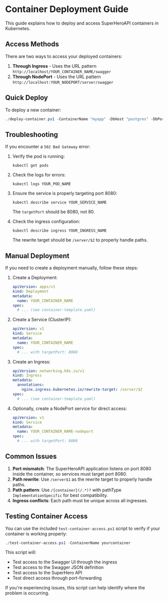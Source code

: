 # Container Deployment Guide

This guide explains how to deploy and access SuperHeroAPI containers in Kubernetes.

## Access Methods

There are two ways to access your deployed containers:

1. **Through Ingress** - Uses the URL pattern `http://localhost/YOUR_CONTAINER_NAME/swagger`
2. **Through NodePort** - Uses the URL pattern `http://localhost:YOUR_NODEPORT/server/swagger`

## Quick Deploy

To deploy a new container:

```powershell
./deploy-container.ps1 -ContainerName "myapp" -DbHost "postgres" -DbPort "5432" -DbName "mydb" -DbUser "postgres" -DbPassword "mysecretpassword" -DbUsername "Admin" -DbPasswordUser "Admin" -NodePort 30050
```

## Troubleshooting

If you encounter a `502 Bad Gateway` error:

1. Verify the pod is running:
   ```
   kubectl get pods
   ```

2. Check the logs for errors:
   ```
   kubectl logs YOUR_POD_NAME
   ```

3. Ensure the service is properly targeting port 8080:
   ```
   kubectl describe service YOUR_SERVICE_NAME
   ```
   The `targetPort` should be 8080, not 80.

4. Check the ingress configuration:
   ```
   kubectl describe ingress YOUR_INGRESS_NAME
   ```
   The rewrite target should be `/server/$2` to properly handle paths.

## Manual Deployment

If you need to create a deployment manually, follow these steps:

1. Create a Deployment:
   ```yaml
   apiVersion: apps/v1
   kind: Deployment
   metadata:
     name: YOUR_CONTAINER_NAME
   spec:
     # ... (see container-template.yaml)
   ```

2. Create a Service (ClusterIP):
   ```yaml
   apiVersion: v1
   kind: Service
   metadata:
     name: YOUR_CONTAINER_NAME
   spec:
     # ... with targetPort: 8080
   ```

3. Create an Ingress:
   ```yaml
   apiVersion: networking.k8s.io/v1
   kind: Ingress
   metadata:
     annotations:
       nginx.ingress.kubernetes.io/rewrite-target: /server/$2
   spec:
     # ... (see container-template.yaml)
   ```

4. Optionally, create a NodePort service for direct access:
   ```yaml
   apiVersion: v1
   kind: Service
   metadata:
     name: YOUR_CONTAINER_NAME-nodeport
   spec:
     # ... with targetPort: 8080
   ```

## Common Issues

1. **Port mismatch**: The SuperHeroAPI application listens on port 8080 inside the container, so services must target port 8080.
2. **Path rewrite**: Use `/server$1` as the rewrite target to properly handle paths.
3. **Path pattern**: Use `/{container}(/.*)?` with pathType `ImplementationSpecific` for best compatibility.
4. **Ingress conflicts**: Each path must be unique across all ingresses.

## Testing Container Access

You can use the included `test-container-access.ps1` script to verify if your container is working properly:

```powershell
./test-container-access.ps1 -ContainerName yourcontainer
```

This script will:
- Test access to the Swagger UI through the ingress
- Test access to the Swagger JSON definition
- Test access to the SuperHero API
- Test direct access through port-forwarding

If you're experiencing issues, this script can help identify where the problem is occurring. 